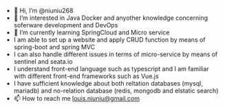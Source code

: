 - 👋 Hi, I’m @niuniu268
- 👀 I’m interested in Java Docker and anyother knowledge concerning soferware development and DevOps
- 🌱 I’m currently learning SpringCloud and Micro service
- I am able to set up a website and apply CRUD function by means of spring-boot and spring MVC
- I can also handle different issues in terms of micro-service by means of sentinel and seata.io
- I understand front-end language such as typescript and I am familiar with different front-end frameworks such as Vue.js
- I have sufficient knowledge about both reltation databases (mysql, mariadb) and no-relation database (redis, mongodb and elstatic search)
- 📫 How to reach me louis.niuniu@gmail.com

<!---
niuniu268/niuniu268 is a ✨ special ✨ repository because its `README.md` (this file) appears on your GitHub profile.
You can click the Preview link to take a look at your changes.
--->

